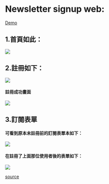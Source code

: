 # Newsletter signup web:
[Demo](https://express-newsletter-22585.herokuapp.com)

## 1.首頁如此：
![](https://i.imgur.com/ocVUzMP.png)

## 2.註冊如下：
![](https://i.imgur.com/Jedk0Cu.png)
#### 註冊成功畫面
![](https://i.imgur.com/YOzFRPD.png)

## 3.訂閱表單
#### 可看到原本未註冊前的訂閱表單本如下：
![](https://i.imgur.com/SkfVBv9.png)
#### 在註冊了上面那位使用者後的表單如下：

![](https://i.imgur.com/SbMZmQM.png)


[source](https://www.udemy.com/course/the-complete-web-development-bootcamp/learn/lecture/18125153#questions)